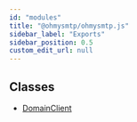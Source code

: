 ```yaml
---
id: "modules"
title: "@ohmysmtp/ohmysmtp.js"
sidebar_label: "Exports"
sidebar_position: 0.5
custom_edit_url: null
---
```


## Classes

- [DomainClient](classes/DomainClient)
